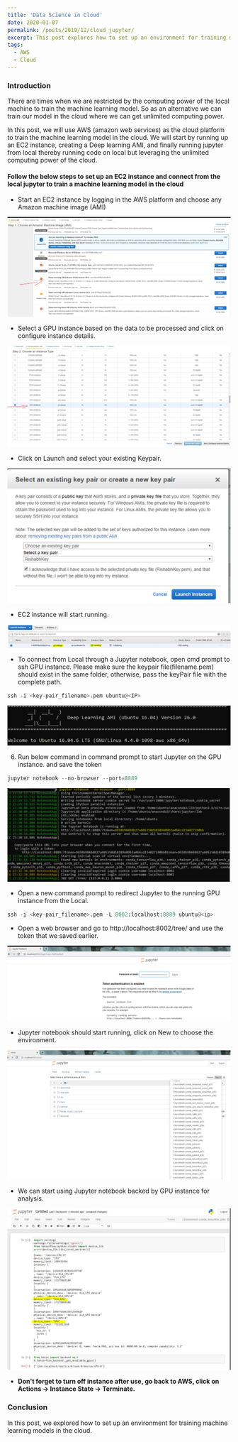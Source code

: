 ```yaml
---
title: 'Data Science in Cloud'
date: 2020-01-07
permalink: /posts/2019/12/cloud_jupyter/
excerpt: This post explores how to set up an environment for training machine learning models in the cloud.
tags:
  - AWS
  - Cloud
---
```


### Introduction

There are times when we are restricted by the computing power of the local machine to train the machine learning model. So as an alternative we can train our model in the cloud where we can get unlimited computing power.

In this post, we will use AWS (amazon web services) as the cloud platform to train the machine learning model in the cloud. We will start by
running up an EC2 instance, creating a Deep learning AMI, and finally running jupyter from local thereby running code on local but leveraging the unlimited computing power of the cloud.

#### Follow the below steps to set up an EC2 instance and connect from the local jupyter to train a machine learning model in the cloud 

- Start an EC2 instance by logging in the AWS platform and choose any Amazon machine image (AMI)

<img src="/images/2020-01-07-cloud_jupyter_files/ami.JPG">

- Select a GPU instance based on the data to be processed and click on configure instance details.

<img src="/images/2020-01-07-cloud_jupyter_files/instance.JPG">

- Click on Launch and select your existing Keypair.

<img src="/images/2020-01-07-cloud_jupyter_files/key_pair.JPG">

- EC2 instance will start running.

<img src="/images/2020-01-07-cloud_jupyter_files/start.JPG">

- To connect from Local through a Jupyter notebook, open cmd prompt to ssh GPU instance. Please make sure the keypair file(filename.pem) should exist in the same folder, otherwise, pass the keyPair file with the complete path.



```python
ssh -i <key-pair_filename>.pem ubuntu@<IP>
```

<img src="/images/2020-01-07-cloud_jupyter_files/cm1.JPG">

6. Run below command in command prompt to start Jupyter on the GPU instance.  and save the token 


```python
jupyter notebook --no-browser --port=8889
```

<img src="/images/2020-01-07-cloud_jupyter_files/cm2.JPG">

- Open a new command prompt to redirect Jupyter to the running GPU instance from the Local.


```python
ssh -i <key-pair_filename>.pem -L 8002:localhost:8889 ubuntu@<ip>
```

- Open a web browser and go to http://localhost:8002/tree/ and use the token that we saved earlier.
        
<img src="/images/2020-01-07-cloud_jupyter_files/jupyt.JPG">

- Jupyter notebook should start running, click on New to choose the environment.

<img src="/images/2020-01-07-cloud_jupyter_files/env.JPG">

- We can start using Jupyter notebook backed by  GPU instance for analysis.

<img src="/images/2020-01-07-cloud_jupyter_files/gpu.JPG">

- **Don't forget to turn off instance after use, go back to AWS, click on Actions → Instance State → Terminate.**


### Conclusion
 
In this post, we explored how to set up an environment for training machine learning models in the cloud.







```python

```
